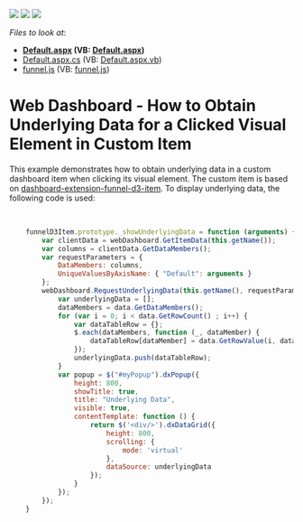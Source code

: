 <!-- default badges list -->
![](https://img.shields.io/endpoint?url=https://codecentral.devexpress.com/api/v1/VersionRange/128580467/17.1.5%2B)
[![](https://img.shields.io/badge/Open_in_DevExpress_Support_Center-FF7200?style=flat-square&logo=DevExpress&logoColor=white)](https://supportcenter.devexpress.com/ticket/details/T542288)
[![](https://img.shields.io/badge/📖_How_to_use_DevExpress_Examples-e9f6fc?style=flat-square)](https://docs.devexpress.com/GeneralInformation/403183)
<!-- default badges end -->
<!-- default file list -->
*Files to look at*:

* **[Default.aspx](./CS/Default.aspx) (VB: [Default.aspx](./VB/Default.aspx))**
* [Default.aspx.cs](./CS/Default.aspx.cs) (VB: [Default.aspx.vb](./VB/Default.aspx.vb))
* [funnel.js](./CS/Scripts/Funnel/funnel.js) (VB: [funnel.js](./VB/Scripts/Funnel/funnel.js))
<!-- default file list end -->
# Web Dashboard - How to Obtain Underlying Data for a Clicked Visual Element in Custom Item


<p>This example demonstrates how to obtain underlying data in a custom dashboard item when clicking its visual element. The custom item is based on <a href="https://github.com/DevExpress/dashboard-extension-funnel-d3-item">dashboard-extension-funnel-d3-item</a>. To display underlying data, the following code is used:</p>
<br>


```js
    funnelD3Item.prototype._showUnderlyingData = function (arguments) {
        var clientData = webDashboard.GetItemData(this.getName());
        var columns = clientData.GetDataMembers();
        var requestParameters = {
            DataMembers: columns,
            UniqueValuesByAxisName: { "Default": arguments }
        };
        webDashboard.RequestUnderlyingData(this.getName(), requestParameters, function (data) {
            var underlyingData = [];
            dataMembers = data.GetDataMembers();
            for (var i = 0; i < data.GetRowCount() ; i++) {
                var dataTableRow = {};
                $.each(dataMembers, function (_, dataMember) {
                    dataTableRow[dataMember] = data.GetRowValue(i, dataMember);
                });
                underlyingData.push(dataTableRow);
            }
            var popup = $("#myPopup").dxPopup({
                height: 800,
                showTitle: true,
                title: "Underlying Data",
                visible: true,
                contentTemplate: function () {
                    return $('<div/>').dxDataGrid({
                        height: 800,
                        scrolling: {
                            mode: 'virtual'
                        },
                        dataSource: underlyingData
                    });
                }
            });
        });
    }
```



<br/>


